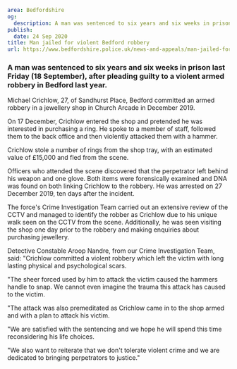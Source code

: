 ```yaml
area: Bedfordshire
og:
  description: A man was sentenced to six years and six weeks in prison last Friday (18 September), after pleading guilty to a violent armed robbery in Bedford last year.
publish:
  date: 24 Sep 2020
title: Man jailed for violent Bedford robbery
url: https://www.bedfordshire.police.uk/news-and-appeals/man-jailed-for-violent-bedford-robbery
```

### A man was sentenced to six years and six weeks in prison last Friday (18 September), after pleading guilty to a violent armed robbery in Bedford last year.

Michael Crichlow, 27, of Sandhurst Place, Bedford committed an armed robbery in a jewellery shop in Church Arcade in December 2019.

On 17 December, Crichlow entered the shop and pretended he was interested in purchasing a ring. He spoke to a member of staff, followed them to the back office and then violently attacked them with a hammer.

Crichlow stole a number of rings from the shop tray, with an estimated value of £15,000 and fled from the scene.

Officers who attended the scene discovered that the perpetrator left behind his weapon and one glove. Both items were forensically examined and DNA was found on both linking Crichlow to the robbery. He was arrested on 27 December 2019, ten days after the incident.

The force's Crime Investigation Team carried out an extensive review of the CCTV and managed to identify the robber as Crichlow due to his unique walk seen on the CCTV from the scene. Additionally, he was seen visiting the shop one day prior to the robbery and making enquiries about purchasing jewellery.

Detective Constable Aroop Nandre, from our Crime Investigation Team, said: "Crichlow committed a violent robbery which left the victim with long lasting physical and psychological scars.

"The sheer forced used by him to attack the victim caused the hammers handle to snap. We cannot even imagine the trauma this attack has caused to the victim.

"The attack was also premeditated as Crichlow came in to the shop armed and with a plan to attack his victim.

"We are satisfied with the sentencing and we hope he will spend this time reconsidering his life choices.

"We also want to reiterate that we don't tolerate violent crime and we are dedicated to bringing perpetrators to justice."
